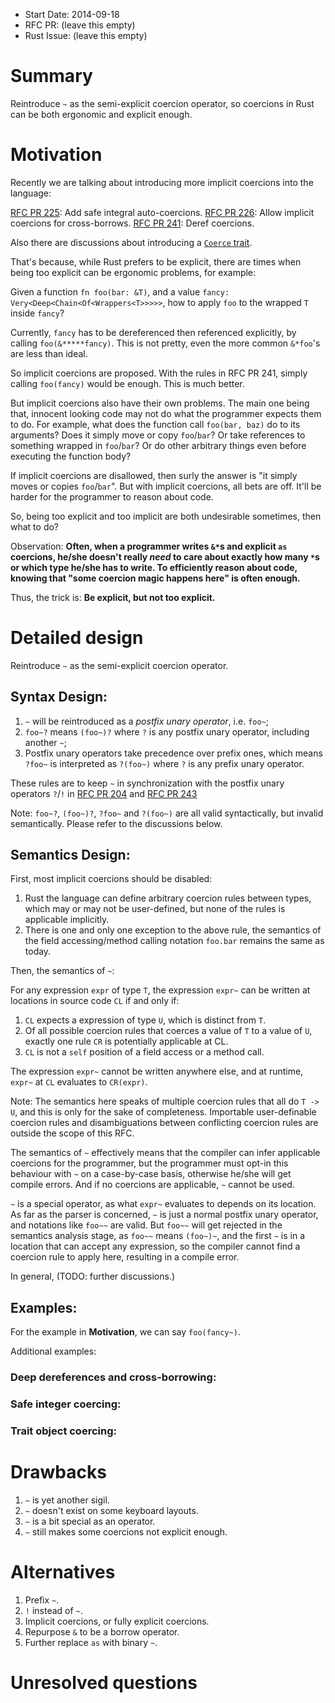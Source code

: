 - Start Date: 2014-09-18
- RFC PR: (leave this empty)
- Rust Issue: (leave this empty)

# Summary

Reintroduce `~` as the semi-explicit coercion operator, so coercions in Rust can be both ergonomic and explicit enough. 

# Motivation

Recently we are talking about introducing more implicit coercions into the language:

[RFC PR 225](https://github.com/rust-lang/rfcs/pull/225): Add safe integral auto-coercions.
[RFC PR 226](https://github.com/rust-lang/rfcs/pull/226): Allow implicit coercions for cross-borrows.
[RFC PR 241](https://github.com/rust-lang/rfcs/pull/241): Deref coercions.

Also there are discussions about introducing a [`Coerce` trait](http://discuss.rust-lang.org/t/pre-rfc-add-a-coerce-trait-to-get-rid-of-the-as-slice-calls/415/8).

That's because, while Rust prefers to be explicit, there are times when being too explicit can be ergonomic problems, for example:

Given a function `fn foo(bar: &T)`, and a value `fancy: Very<Deep<Chain<Of<Wrappers<T>>>>>`, how to apply `foo` to the wrapped `T` inside `fancy`?

Currently, `fancy` has to be dereferenced then referenced explicitly, by calling `foo(&*****fancy)`. This is not pretty, even the more common `&*foo`'s are less than ideal.

So implicit coercions are proposed. With the rules in RFC PR 241, simply calling `foo(fancy)` would be enough. This is much better.

But implicit coercions also have their own problems. The main one being that, innocent looking code may not do what the programmer expects them to do. For example, what does the function call `foo(bar, baz)` do to its arguments? Does it simply move or copy `foo`/`bar`? Or take references to something wrapped in `foo`/`bar`? Or do other arbitrary things even before executing the function body?

If implicit coercions are disallowed, then surly the answer is "it simply moves or copies `foo`/`bar`". But with implicit coercions, all bets are off. It'll be harder for the programmer to reason about code.

So, being too explicit and too implicit are both undesirable sometimes, then what to do?

Observation: **Often, when a programmer writes `&*`s and explicit `as` coercions, he/she doesn't really *need* to care about exactly how many `*`s or which type he/she has to write. To efficiently reason about code, knowing that "some coercion magic happens here" is often enough.**

Thus, the trick is: **Be explicit, but not too explicit.**

# Detailed design

Reintroduce `~` as the semi-explicit coercion operator.

## Syntax Design:

1. `~` will be reintroduced as a *postfix unary operator*, i.e. `foo~`;
2. `foo~?` means `(foo~)?` where `?` is any postfix unary operator, including another `~`;
3. Postfix unary operators take precedence over prefix ones, which means `?foo~` is interpreted as `?(foo~)` where `?` is any prefix unary operator.

These rules are to keep `~` in synchronization with the postfix unary operators `?`/`!` in [RFC PR 204](https://github.com/rust-lang/rfcs/pull/225) and [RFC PR 243](https://github.com/rust-lang/rfcs/pull/243)

Note: `foo~?`, `(foo~)?`, `?foo~` and `?(foo~)` are all valid syntactically, but invalid semantically. Please refer to the discussions below.

## Semantics Design:

First, most implicit coercions should be disabled:

1. Rust the language can define arbitrary coercion rules between types, which may or may not be user-defined, but none of the rules is applicable implicitly.
2. There is one and only one exception to the above rule, the semantics of the field accessing/method calling notation `foo.bar` remains the same as today.

Then, the semantics of `~`:

For any expression `expr` of type `T`, the expression `expr~` can be written at locations in source code `CL` if and only if:
1. `CL` expects a expression of type `U`, which is distinct from `T`.
2. Of all possible coercion rules that coerces a value of `T` to a value of `U`, exactly one rule `CR` is potentially applicable at CL.
3. `CL` is not a `self` position of a field access or a method call.

The expression `expr~` cannot be written anywhere else, and at runtime, `expr~` at `CL` evaluates to `CR(expr)`.

Note: The semantics here speaks of multiple coercion rules that all do `T -> U`, and this is only for the sake of completeness. Importable user-definable coercion rules and disambiguations between conflicting coercion rules are outside the scope of this RFC.

The semantics of `~` effectively means that the compiler can infer applicable coercions for the programmer, but the programmer must opt-in this behaviour with `~` on a case-by-case basis, otherwise he/she will get compile errors. And if no coercions are applicable, `~` cannot be used.

`~` is a special operator, as what `expr~` evaluates to depends on its location. As far as the parser is concerned, `~` is just a normal postfix unary operator, and notations like `foo~~` are valid. But `foo~~` will get rejected in the semantics analysis stage, as `foo~~` means `(foo~)~`, and the first `~` is in a location that can accept any expression, so the compiler cannot find a coercion rule to apply here, resulting in a compile error.

In general, (TODO: further discussions.)

## Examples:

For the example in **Motivation**, we can say `foo(fancy~)`.

Additional examples:

### Deep dereferences and cross-borrowing:

### Safe integer coercing:

### Trait object coercing:

# Drawbacks

1. `~` is yet another sigil.
2. `~` doesn't exist on some keyboard layouts.
3. `~` is a bit special as an operator.
4. `~` still makes some coercions not explicit enough.

# Alternatives

1. Prefix `~`.
2. `!` instead of `~`.
3. Implicit coercions, or fully explicit coercions.
4. Repurpose `&` to be a borrow operator.
5. Further replace `as` with binary `~`.

# Unresolved questions
